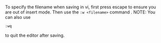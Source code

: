 To specify the filename when saving in vi, first press escape to ensure you are out of insert mode. Then use the
`:w <filename>` command . NOTE: You can also use

```bash
:wq
```
to quit the editor after saving. 

